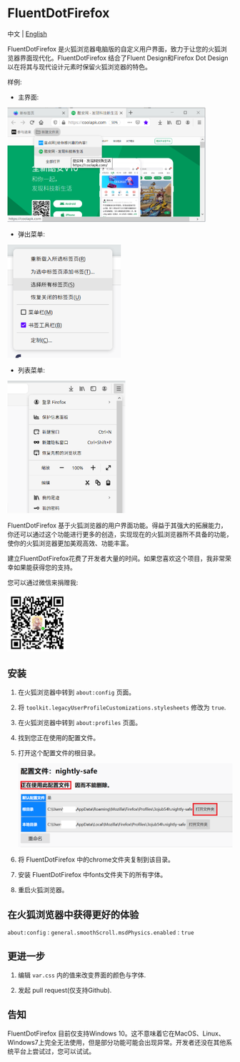 # FluentDotFirefox

中文 | [English](README.md)

FluentDotFirefox 是火狐浏览器电脑版的自定义用户界面，致力于让您的火狐浏览器界面现代化。FluentDotFirefox 结合了Fluent Design和Firefox Dot Design以在将其与现代设计元素时保留火狐浏览器的特色。

样例:

- 主界面:

<img title="" src="majority.png" alt="majority.png" data-align="inline" width="443">

- 弹出菜单:

<img title="" src="popup.png" alt="popup.png" width="254" data-align="inline">

- 列表菜单:

<img title="" src="panel.png" alt="panel.png" width="264" data-align="left">

FluentDotFirefox 基于火狐浏览器的用户界面功能。得益于其强大的拓展能力，你还可以通过这个功能进行更多的创造，实现现在的火狐浏览器所不具备的功能，使你的火狐浏览器更加美观高效、功能丰富。

建立FluentDotFirefox花费了开发者大量的时间。如果您喜欢这个项目，我非常荣幸如果能获得您的支持。

您可以通过微信来捐赠我:

<img title="" src="qrcode.png" alt="qrcode.png" width="132" data-align="inline">

## 安装

1. 在火狐浏览器中转到 `about:config` 页面。

2. 将 `toolkit.legacyUserProfileCustomizations.stylesheets` 修改为 `true`.

3. 在火狐浏览器中转到 `about:profiles` 页面。

4. 找到您正在使用的配置文件。

5. 打开这个配置文件的根目录。
   
   <img src="profiles.png" title="" alt="profiles.png" data-align="inline">

6. 将 FluentDotFirefox 中的chrome文件夹复制到该目录。

7. 安装 FluentDotFirefox 中fonts文件夹下的所有字体。

8. 重启火狐浏览器。

## 在火狐浏览器中获得更好的体验

`about:config` : `general.smoothScroll.msdPhysics.enabled` : `true`

## 更进一步

1. 编辑 `var.css` 内的值来改变界面的颜色与字体.

2. 发起 pull request(仅支持Github).

## 告知

FluentDotFirefox 目前仅支持Windows 10。这不意味着它在MacOS、Linux、Windows7上完全无法使用，但是部分功能可能会出现异常。开发者还没在其他系统平台上尝试过，您可以试试。
